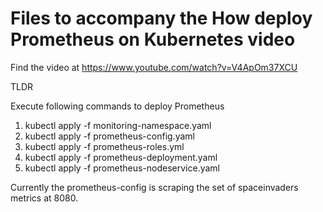 # Files to accompany the How deploy Prometheus on Kubernetes video

Find the video at https://www.youtube.com/watch?v=V4ApOm37XCU

TLDR

Execute following commands to deploy Prometheus 

1. kubectl apply -f monitoring-namespace.yaml
2. kubectl apply -f prometheus-config.yaml
3. kubectl apply -f prometheus-roles.yml
4. kubectl apply -f prometheus-deployment.yaml
5. kubectl apply -f prometheus-nodeservice.yaml


Currently the prometheus-config is scraping the set of spaceinvaders metrics at 8080.

